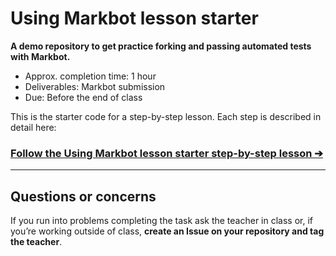 # Using Markbot lesson starter

**A demo repository to get practice forking and passing automated tests with Markbot.**

- Approx. completion time: 1 hour
- Deliverables: Markbot submission
- Due: Before the end of class

This is the starter code for a step-by-step lesson. Each step is described in detail here:

### [**Follow the Using Markbot lesson starter step-by-step lesson ➔**](http://learn-the-web.algonquindesign.ca/courses/web-dev-1/using-markbot/)

---

## Questions or concerns

If you run into problems completing the task ask the teacher in class or, if you’re working outside of class, **create an Issue on your repository and tag the teacher**.
